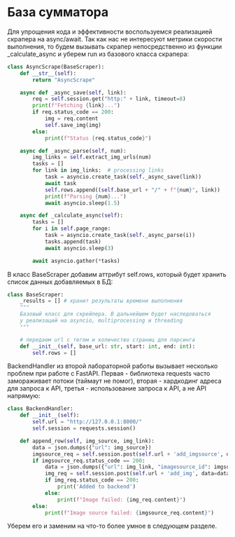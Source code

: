# База сумматора
Для упрощения кода и эффективности воспользуемся реализацией скрапера на async/await. Так как нас не интересуют метрики скорости выполнения, то будем вызывать скрапер непосредственно из функции _calculate_async и уберем run из базового класса скрапера:
```Python
class AsyncScrape(BaseScraper):
    def __str__(self):
        return "AsyncScrape"

    async def _async_save(self, link):
        req = self.session.get("http:" + link, timeout=8)
        print(f"Fetching {link}...")
        if req.status_code == 200:
            img = req.content
            self.save_img(img)
        else:
            print(f"Status {req.status_code}")

    async def _async_parse(self, num):
        img_links = self.extract_img_urls(num)
        tasks = []
        for link in img_links:  # processing links
            task = asyncio.create_task(self._async_save(link))
            await task
            self.rows.append((self.base_url + "/" + f"{num}", link))
            print(f"Parsing {num}...")
            await asyncio.sleep(1.5)

    async def _calculate_async(self):
        tasks = []
        for i in self.page_range:
            task = asyncio.create_task(self._async_parse(i))
            tasks.append(task)
            await asyncio.sleep(3)

        await asyncio.gather(*tasks)
```
В класс BaseScraper добавим аттрибут self.rows, который будет хранить список данных добавляемых в БД:
```Python
class BaseScraper:
    _results = [] # хранит результаты времени выполнения
    """
    Базовый класс для скрейпера. В дальнейшем будет наследоваться
    у реализаций на asyncio, multiprocessing и threading
    """

    # передаем url с тегом и количество страниц для парсинга
    def __init__(self, base_url: str, start: int, end: int):
        self.rows = []
```
BackendHandler из второй лабораторной работы вызывает несколько проблем при работе с FastAPI. Первая - библиотека requests часто замораживает потоки (таймаут не помог), вторая - хардкодинг адреса для запроса к API, третья - использование запроса к API, а не API напрямую:
```Python
class BackendHandler:
    def __init__(self):
        self.url = "http://127.0.0.1:8000/"
        self.session = requests.session()

    def append_row(self, img_source, img_link):
        data = json.dumps({"url": img_source})
        imgsource_req = self.session.post(self.url + 'add_imgsource', data=data)
        if imgsource_req.status_code == 200:
            data = json.dumps({"url": img_link, "imagesource_id": imgsource_req.json()['id']})
            img_req = self.session.post(self.url + 'add_img', data=data)
            if img_req.status_code == 200:
                print('Added to backend')
            else:
                print(f"Image failed: {img_req.content}")
        else:
            print(f"Image source failed: {imgsource_req.content}")
```
Уберем его и заменим на что-то более умное в следующем разделе.
